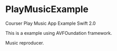 # PlayMusicExample
Courser Play Music App Example
Swift 2.0

This is a example using AVFOundation framework.

Music reproducer.

